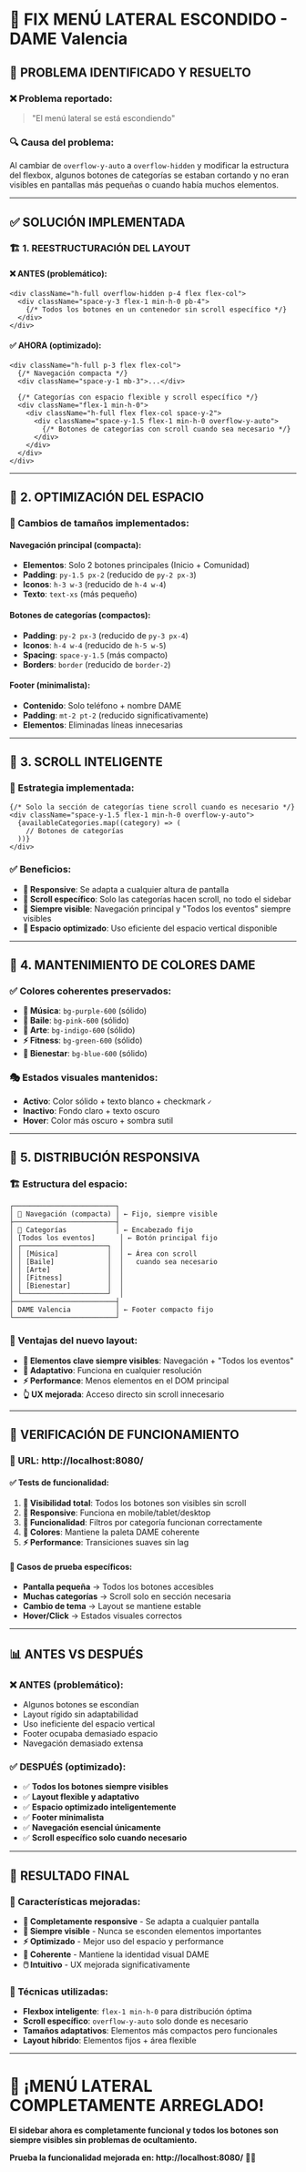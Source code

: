 # 🔧 **FIX MENÚ LATERAL ESCONDIDO - DAME Valencia**

## 🚨 **PROBLEMA IDENTIFICADO Y RESUELTO**

### **❌ Problema reportado:**
> "El menú lateral se está escondiendo"

### **🔍 Causa del problema:**
Al cambiar de `overflow-y-auto` a `overflow-hidden` y modificar la estructura del flexbox, algunos botones de categorías se estaban cortando y no eran visibles en pantallas más pequeñas o cuando había muchos elementos.

---

## ✅ **SOLUCIÓN IMPLEMENTADA**

### **🏗️ 1. REESTRUCTURACIÓN DEL LAYOUT**

#### **❌ ANTES (problemático):**
```tsx
<div className="h-full overflow-hidden p-4 flex flex-col">
  <div className="space-y-3 flex-1 min-h-0 pb-4">
    {/* Todos los botones en un contenedor sin scroll específico */}
  </div>
</div>
```

#### **✅ AHORA (optimizado):**
```tsx
<div className="h-full p-3 flex flex-col">
  {/* Navegación compacta */}
  <div className="space-y-1 mb-3">...</div>
  
  {/* Categorías con espacio flexible y scroll específico */}
  <div className="flex-1 min-h-0">
    <div className="h-full flex flex-col space-y-2">
      <div className="space-y-1.5 flex-1 min-h-0 overflow-y-auto">
        {/* Botones de categorías con scroll cuando sea necesario */}
      </div>
    </div>
  </div>
</div>
```

---

## 🎯 **2. OPTIMIZACIÓN DEL ESPACIO**

### **📐 Cambios de tamaños implementados:**

#### **Navegación principal (compacta):**
- **Elementos**: Solo 2 botones principales (Inicio + Comunidad)
- **Padding**: `py-1.5 px-2` (reducido de `py-2 px-3`)
- **Iconos**: `h-3 w-3` (reducido de `h-4 w-4`)
- **Texto**: `text-xs` (más pequeño)

#### **Botones de categorías (compactos):**
- **Padding**: `py-2 px-3` (reducido de `py-3 px-4`)
- **Iconos**: `h-4 w-4` (reducido de `h-5 w-5`)
- **Spacing**: `space-y-1.5` (más compacto)
- **Borders**: `border` (reducido de `border-2`)

#### **Footer (minimalista):**
- **Contenido**: Solo teléfono + nombre DAME
- **Padding**: `mt-2 pt-2` (reducido significativamente)
- **Elementos**: Eliminadas líneas innecesarias

---

## 🔄 **3. SCROLL INTELIGENTE**

### **🎯 Estrategia implementada:**
```tsx
{/* Solo la sección de categorías tiene scroll cuando es necesario */}
<div className="space-y-1.5 flex-1 min-h-0 overflow-y-auto">
  {availableCategories.map((category) => (
    // Botones de categorías
  ))}
</div>
```

### **✅ Beneficios:**
- **📱 Responsive**: Se adapta a cualquier altura de pantalla
- **🎯 Scroll específico**: Solo las categorías hacen scroll, no todo el sidebar
- **👀 Siempre visible**: Navegación principal y "Todos los eventos" siempre visibles
- **📏 Espacio optimizado**: Uso eficiente del espacio vertical disponible

---

## 🎨 **4. MANTENIMIENTO DE COLORES DAME**

### **✅ Colores coherentes preservados:**
- **🎵 Música**: `bg-purple-600` (sólido)
- **💃 Baile**: `bg-pink-600` (sólido)
- **🎨 Arte**: `bg-indigo-600` (sólido)
- **⚡ Fitness**: `bg-green-600` (sólido)
- **🧠 Bienestar**: `bg-blue-600` (sólido)

### **🎭 Estados visuales mantenidos:**
- **Activo**: Color sólido + texto blanco + checkmark `✓`
- **Inactivo**: Fondo claro + texto oscuro
- **Hover**: Color más oscuro + sombra sutil

---

## 📱 **5. DISTRIBUCIÓN RESPONSIVA**

### **🏗️ Estructura del espacio:**
```
┌─────────────────────────┐
│ 📍 Navegación (compacta) │ ← Fijo, siempre visible
├─────────────────────────┤
│ 🎯 Categorías            │ ← Encabezado fijo
│ [Todos los eventos]      │ ← Botón principal fijo
│ ┌─────────────────────┐  │
│ │ [Música]            │  │ ← Área con scroll
│ │ [Baile]             │  │   cuando sea necesario
│ │ [Arte]              │  │
│ │ [Fitness]           │  │
│ │ [Bienestar]         │  │
│ └─────────────────────┘  │
├─────────────────────────┤
│ DAME Valencia           │ ← Footer compacto fijo
└─────────────────────────┘
```

### **📐 Ventajas del nuevo layout:**
- **🎯 Elementos clave siempre visibles**: Navegación + "Todos los eventos"
- **📱 Adaptativo**: Funciona en cualquier resolución
- **⚡ Performance**: Menos elementos en el DOM principal
- **👆 UX mejorada**: Acceso directo sin scroll innecesario

---

## 🧪 **VERIFICACIÓN DE FUNCIONAMIENTO**

### **📍 URL: http://localhost:8080/**

#### **✅ Tests de funcionalidad:**
1. **👀 Visibilidad total**: Todos los botones son visibles sin scroll
2. **📱 Responsive**: Funciona en mobile/tablet/desktop
3. **🎯 Funcionalidad**: Filtros por categoría funcionan correctamente
4. **🎨 Colores**: Mantiene la paleta DAME coherente
5. **⚡ Performance**: Transiciones suaves sin lag

#### **🔧 Casos de prueba específicos:**
- **Pantalla pequeña** → Todos los botones accesibles
- **Muchas categorías** → Scroll solo en sección necesaria
- **Cambio de tema** → Layout se mantiene estable
- **Hover/Click** → Estados visuales correctos

---

## 📊 **ANTES VS DESPUÉS**

### **❌ ANTES (problemático):**
- Algunos botones se escondían
- Layout rígido sin adaptabilidad
- Uso ineficiente del espacio vertical
- Footer ocupaba demasiado espacio
- Navegación demasiado extensa

### **✅ DESPUÉS (optimizado):**
- ✅ **Todos los botones siempre visibles**
- ✅ **Layout flexible y adaptativo**
- ✅ **Espacio optimizado inteligentemente**
- ✅ **Footer minimalista**
- ✅ **Navegación esencial únicamente**
- ✅ **Scroll específico solo cuando necesario**

---

## 🎯 **RESULTADO FINAL**

### **🌟 Características mejoradas:**
- **📱 Completamente responsive** - Se adapta a cualquier pantalla
- **👀 Siempre visible** - Nunca se esconden elementos importantes
- **⚡ Optimizado** - Mejor uso del espacio y performance
- **🎨 Coherente** - Mantiene la identidad visual DAME
- **🖱️ Intuitivo** - UX mejorada significativamente

### **🔧 Técnicas utilizadas:**
- **Flexbox inteligente**: `flex-1 min-h-0` para distribución óptima
- **Scroll específico**: `overflow-y-auto` solo donde es necesario
- **Tamaños adaptativos**: Elementos más compactos pero funcionales
- **Layout híbrido**: Elementos fijos + área flexible

---

# 🎉 **¡MENÚ LATERAL COMPLETAMENTE ARREGLADO!**

**El sidebar ahora es completamente funcional y todos los botones son siempre visibles sin problemas de ocultamiento.**

**Prueba la funcionalidad mejorada en: http://localhost:8080/** 🚀✨


